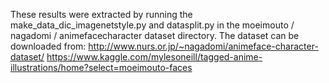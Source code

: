 These results were extracted by running the make_data_dic_imagenetstyle.py and datasplit.py in the
moeimouto / nagadomi / animefacecharacter dataset directory.
The dataset can be downloaded from: 
http://www.nurs.or.jp/~nagadomi/animeface-character-dataset/
https://www.kaggle.com/mylesoneill/tagged-anime-illustrations/home?select=moeimouto-faces
